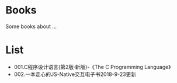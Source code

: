 # Books
Some books about ...

# List
- 001.C程序设计语言(第2版·新版)-《The C Programming Language》
- 002.一本走心的JS-Native交互电子书2018-9-23更新
